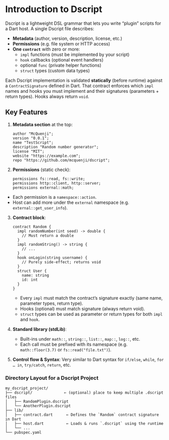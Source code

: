
# Introduction to Dscript

Dscript is a lightweight DSL grammar that lets you write “plugin” scripts for a Dart host.  A single Dscript file describes:

- **Metadata** (author, version, description, license, etc.)
- **Permissions** (e.g. file system or HTTP access)
- **One `contract`** with zero or more:
  - `impl` functions (must be implemented by your script)
  - `hook` callbacks (optional event handlers)
  - optional `func` (private helper functions)
  - `struct` types (custom data types)

Each Dscript implementation is validated **statically** (before runtime) against a `ContractSignature` defined in Dart.  That contract enforces which `impl` names and hooks you must implement and their signatures (parameters + return types).  Hooks always return `void`.

## Key Features

1. **Metadata section** at the top:

   ```dscript
   author "McQuenji";
   version "0.0.1";
   name "TestScript";
   description "Random number generator";
   license "MIT";
   website "https://example.com";
   repo "https://github.com/mcquenji/dscript";

   ```

2. **Permissions** (static check):

   ```dscript
   permissions fs::read, fs::write;
   permissions http::client, http::server;
   permissions external::math;
   ```

- Each permission is a `namespace::action`.
- Host can add more under the `external` namespace (e.g. `external::get_user_info`).

3. **Contract block**:

   ```dscript
   contract Random {
     impl randomNumber(int seed) -> double {
       // Must return a double
     }
     impl randomString() -> string {
       // ...
     }
     hook onLogin(string username) {
       // Purely side-effect; returns void
     }
     struct User {
       name: string
       id: int
     }
   }
   ```

   - Every `impl` must match the contract’s signature exactly (same name, parameter types, return type).
   - Hooks (optional) must match signature (always return void).
   - `struct` types can be used as parameter or return types for both `impl` and `hook`.

4. **Standard library (stdLib)**:

   - Built-ins under `math::`, `string::`, `list::`, `map::`, `log::`, etc.
   - Each call must be prefixed with its namespace (e.g. `math::floor(3.7)` or `fs::read("file.txt")`).

5. **Control flow & Syntax**:
   Very similar to Dart syntax for `if/else`, `while`, `for … in`, `try/catch`, `return`, etc.

### Directory Layout for a Dscript Project

```
my_dscript_project/
├── dscript/              ← (optional) place to keep multiple .dscript files
│   ├── RandomPlugin.dscript
│   └── AnotherPlugin.dscript
├── lib/
│   ├── contract.dart      ← Defines the `Random` contract signature in Dart
│   ├── host.dart          ← Loads & runs `.dscript` using the runtime
│   └── ...
└── pubspec.yaml
```
